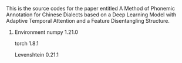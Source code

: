 This is the source codes for the paper entitled A Method of Phonemic Annotation for Chinese Dialects based on a Deep Learning Model with Adaptive Temporal Attention and a Feature Disentangling Structure.

1. Environment
   numpy 1.21.0
   
   torch 1.8.1
   
   Levenshtein 0.21.1
